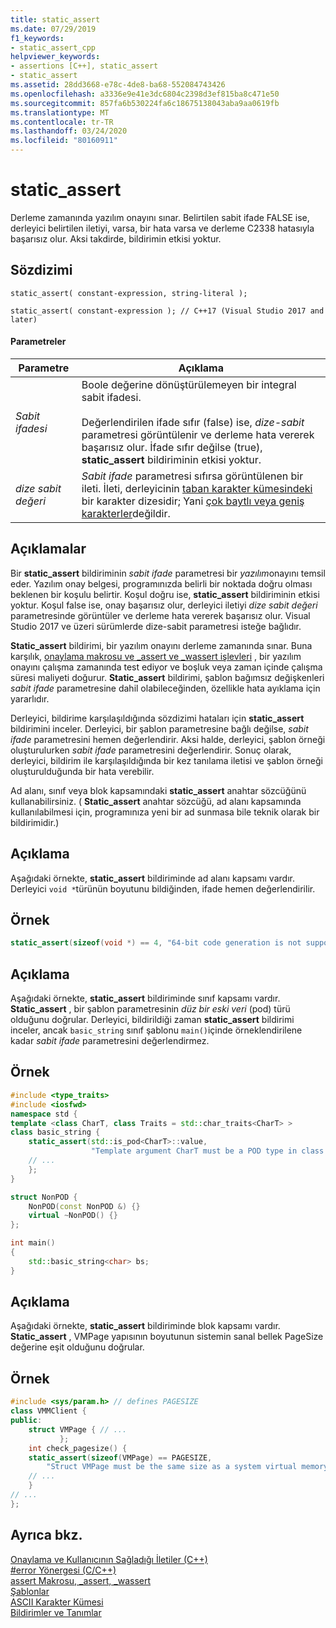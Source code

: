 ```yaml
---
title: static_assert
ms.date: 07/29/2019
f1_keywords:
- static_assert_cpp
helpviewer_keywords:
- assertions [C++], static_assert
- static_assert
ms.assetid: 28dd3668-e78c-4de8-ba68-552084743426
ms.openlocfilehash: a3336e9e41e3dc6804c2398d3ef815ba8c471e50
ms.sourcegitcommit: 857fa6b530224fa6c18675138043aba9aa0619fb
ms.translationtype: MT
ms.contentlocale: tr-TR
ms.lasthandoff: 03/24/2020
ms.locfileid: "80160911"
---
```

# <a name="static_assert"></a>static_assert

Derleme zamanında yazılım onayını sınar. Belirtilen sabit ifade FALSE ise, derleyici belirtilen iletiyi, varsa, bir hata varsa ve derleme C2338 hatasıyla başarısız olur. Aksi takdirde, bildirimin etkisi yoktur.

## <a name="syntax"></a>Sözdizimi

```
static_assert( constant-expression, string-literal );

static_assert( constant-expression ); // C++17 (Visual Studio 2017 and later)
```

#### <a name="parameters"></a>Parametreler

|Parametre|Açıklama|
|---------------|-----------------|
|*Sabit ifadesi*|Boole değerine dönüştürülemeyen bir integral sabit ifadesi.<br /><br /> Değerlendirilen ifade sıfır (false) ise, *dize-sabit* parametresi görüntülenir ve derleme hata vererek başarısız olur. İfade sıfır değilse (true), **static_assert** bildiriminin etkisi yoktur.|
|*dize sabit değeri*|*Sabit ifade* parametresi sıfırsa görüntülenen bir ileti. İleti, derleyicinin [taban karakter kümesindeki](../c-language/ascii-character-set.md) bir karakter dizesidir; Yani [çok baytlı veya geniş karakterler](../c-language/multibyte-and-wide-characters.md)değildir.|

## <a name="remarks"></a>Açıklamalar

Bir **static_assert** bildiriminin *sabit ifade* parametresi bir *yazılım*onayını temsil eder. Yazılım onay belgesi, programınızda belirli bir noktada doğru olması beklenen bir koşulu belirtir. Koşul doğru ise, **static_assert** bildiriminin etkisi yoktur. Koşul false ise, onay başarısız olur, derleyici iletiyi *dize sabit değeri* parametresinde görüntüler ve derleme hata vererek başarısız olur. Visual Studio 2017 ve üzeri sürümlerde dize-sabit parametresi isteğe bağlıdır.

**Static_assert** bildirimi, bir yazılım onayını derleme zamanında sınar. Buna karşılık, [onaylama makrosu ve _assert ve _wassert işlevleri](../c-runtime-library/reference/assert-macro-assert-wassert.md) , bir yazılım onayını çalışma zamanında test ediyor ve boşluk veya zaman içinde çalışma süresi maliyeti doğurur. **Static_assert** bildirimi, şablon bağımsız değişkenleri *sabit ifade* parametresine dahil olabileceğinden, özellikle hata ayıklama için yararlıdır.

Derleyici, bildirime karşılaşıldığında sözdizimi hataları için **static_assert** bildirimini inceler. Derleyici, bir şablon parametresine bağlı değilse, *sabit ifade* parametresini hemen değerlendirir. Aksi halde, derleyici, şablon örneği oluşturulurken *sabit ifade* parametresini değerlendirir. Sonuç olarak, derleyici, bildirim ile karşılaşıldığında bir kez tanılama iletisi ve şablon örneği oluşturulduğunda bir hata verebilir.

Ad alanı, sınıf veya blok kapsamındaki **static_assert** anahtar sözcüğünü kullanabilirsiniz. ( **Static_assert** anahtar sözcüğü, ad alanı kapsamında kullanılabilmesi için, programınıza yeni bir ad sunmasa bile teknik olarak bir bildirimidir.)

## <a name="description"></a>Açıklama

Aşağıdaki örnekte, **static_assert** bildiriminde ad alanı kapsamı vardır. Derleyici `void *`türünün boyutunu bildiğinden, ifade hemen değerlendirilir.

## <a name="example"></a>Örnek

```cpp
static_assert(sizeof(void *) == 4, "64-bit code generation is not supported.");
```

## <a name="description"></a>Açıklama

Aşağıdaki örnekte, **static_assert** bildiriminde sınıf kapsamı vardır. **Static_assert** , bir şablon parametresinin *düz bir eski veri* (pod) türü olduğunu doğrular. Derleyici, bildirildiği zaman **static_assert** bildirimi inceler, ancak `basic_string` sınıf şablonu `main()`içinde örneklendirilene kadar *sabit ifade* parametresini değerlendirmez.

## <a name="example"></a>Örnek

```cpp
#include <type_traits>
#include <iosfwd>
namespace std {
template <class CharT, class Traits = std::char_traits<CharT> >
class basic_string {
    static_assert(std::is_pod<CharT>::value,
                  "Template argument CharT must be a POD type in class template basic_string");
    // ...
    };
}

struct NonPOD {
    NonPOD(const NonPOD &) {}
    virtual ~NonPOD() {}
};

int main()
{
    std::basic_string<char> bs;
}
```

## <a name="description"></a>Açıklama

Aşağıdaki örnekte, **static_assert** bildiriminde blok kapsamı vardır. **Static_assert** , VMPage yapısının boyutunun sistemin sanal bellek PageSize değerine eşit olduğunu doğrular.

## <a name="example"></a>Örnek

```cpp
#include <sys/param.h> // defines PAGESIZE
class VMMClient {
public:
    struct VMPage { // ...
           };
    int check_pagesize() {
    static_assert(sizeof(VMPage) == PAGESIZE,
        "Struct VMPage must be the same size as a system virtual memory page.");
    // ...
    }
// ...
};
```

## <a name="see-also"></a>Ayrıca bkz.

[Onaylama ve Kullanıcının Sağladığı İletiler (C++)](../cpp/assertion-and-user-supplied-messages-cpp.md)<br/>
[#error Yönergesi (C/C++)](../preprocessor/hash-error-directive-c-cpp.md)<br/>
[assert Makrosu, _assert, _wassert](../c-runtime-library/reference/assert-macro-assert-wassert.md)<br/>
[Şablonlar](../cpp/templates-cpp.md)<br/>
[ASCII Karakter Kümesi](../c-language/ascii-character-set.md)<br/>
[Bildirimler ve Tanımlar](declarations-and-definitions-cpp.md)
